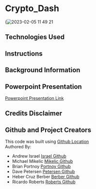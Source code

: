 # Crypto_Dash

(![2023-02-05 11 49 21](https://user-images.githubusercontent.com/10933021/216836817-5e01b25c-b5e6-4952-8c60-a1ff5fa6c5cc.gif)


## Technologies Used

## Instructions

## Background Information

## Powerpoint Presentation
[Powerpoint Presentation Link](https://docs.google.com/presentation/d/1aYxwKnBbYhrKA0kopQNjytxtuNfCzDFYiJJX3PCrzRQ/edit?usp=sharing)


## Credits Disclaimer
## Github and Project Creators
This code was built using [Github Location](https://github.com/mbfm24/Crypto_Dash)
<br>
Authored By:
- Andrew Israel [Israel Github](https://github.com/aisrael17)
- Michael Mikelic [Mikelic Github](https://github.com/michaelmikelic)
- Brian Portnoy [Portnoy Github](https://github.com/mbfm24)
- Dave Petersen [Petersen Github](https://github.com/davepetersen)
- Heber Cruz Berber [Berber Github](https://github.com/heberbcruz)
- Ricardo Roberts [Roberts Github](https://github.com/OhTarnishedOne)
